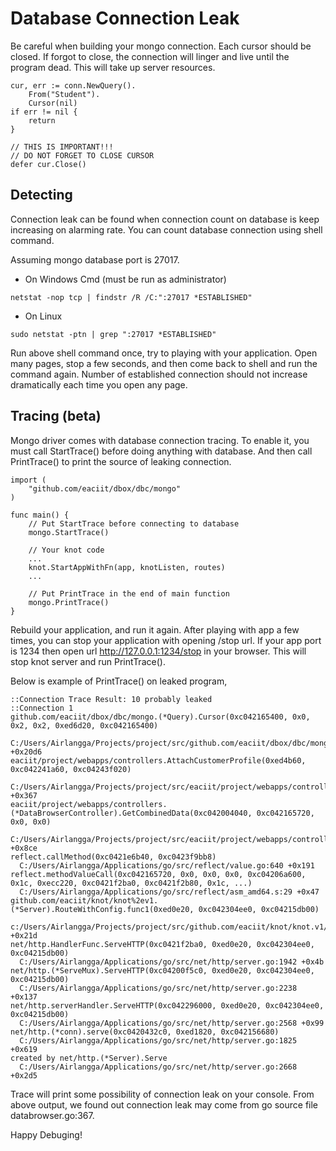 # Database Connection Leak

Be careful when building your mongo connection. Each cursor should be
closed. If forgot to close, the connection will linger and live until
the program dead. This will take up server resources.
```
cur, err := conn.NewQuery().
    From("Student").
    Cursor(nil)
if err != nil {
    return
}

// THIS IS IMPORTANT!!!
// DO NOT FORGET TO CLOSE CURSOR
defer cur.Close()
```

## Detecting

Connection leak can be found when connection count on database is keep
increasing on alarming rate. You can count database connection using
shell command.

Assuming mongo database port is 27017.

 - On Windows Cmd (must be run as administrator)
 ```
 netstat -nop tcp | findstr /R /C:":27017 *ESTABLISHED"
 ```

 - On Linux
 ```
 sudo netstat -ptn | grep ":27017 *ESTABLISHED"
 ```

Run above shell command once, try to playing with your application. Open
many pages, stop a few seconds, and then come back to shell and run the 
command again. Number of established connection should not increase 
dramatically each time you open any page.

## Tracing (beta)

Mongo driver comes with database connection tracing. To enable it, you
must call StartTrace() before doing anything with database. And then
call PrintTrace() to print the source of leaking connection.

```
import (
    "github.com/eaciit/dbox/dbc/mongo"
)

func main() {
    // Put StartTrace before connecting to database
    mongo.StartTrace()

    // Your knot code
    ...
    knot.StartAppWithFn(app, knotListen, routes)
    ...

    // Put PrintTrace in the end of main function
    mongo.PrintTrace()
}
```

Rebuild your application, and run it again. After playing with app a few
times, you can stop your application with opening /stop url. If your app
port is 1234 then open url http://127.0.0.1:1234/stop in your browser.
This will stop knot server and run PrintTrace().

Below is example of PrintTrace() on leaked program,
```
::Connection Trace Result: 10 probably leaked
::Connection 1
github.com/eaciit/dbox/dbc/mongo.(*Query).Cursor(0xc042165400, 0x0, 0x2, 0x2, 0xed6d20, 0xc042165400)
  C:/Users/Airlangga/Projects/project/src/github.com/eaciit/dbox/dbc/mongo/mgo_query.go:226 +0x20d6
eaciit/project/webapps/controllers.AttachCustomerProfile(0xed4b60, 0xc042241a60, 0xc04243f020)
  C:/Users/Airlangga/Projects/project/src/eaciit/project/webapps/controllers/databrowser.go:367 +0x367
eaciit/project/webapps/controllers.(*DataBrowserController).GetCombinedData(0xc042004040, 0xc042165720, 0x0, 0x0)
  C:/Users/Airlangga/Projects/project/src/eaciit/project/webapps/controllers/databrowser.go:498 +0x8ce
reflect.callMethod(0xc0421e6b40, 0xc0423f9bb8)
  C:/Users/Airlangga/Applications/go/src/reflect/value.go:640 +0x191
reflect.methodValueCall(0xc042165720, 0x0, 0x0, 0x0, 0xc04206a600, 0x1c, 0xecc220, 0xc0421f2ba0, 0xc0421f2b80, 0x1c, ...)
  C:/Users/Airlangga/Applications/go/src/reflect/asm_amd64.s:29 +0x47
github.com/eaciit/knot/knot%2ev1.(*Server).RouteWithConfig.func1(0xed0e20, 0xc042304ee0, 0xc04215db00)
  c:/Users/Airlangga/Projects/project/src/github.com/eaciit/knot/knot.v1/server.go:212 +0x21d
net/http.HandlerFunc.ServeHTTP(0xc0421f2ba0, 0xed0e20, 0xc042304ee0, 0xc04215db00)
  C:/Users/Airlangga/Applications/go/src/net/http/server.go:1942 +0x4b
net/http.(*ServeMux).ServeHTTP(0xc04200f5c0, 0xed0e20, 0xc042304ee0, 0xc04215db00)
  C:/Users/Airlangga/Applications/go/src/net/http/server.go:2238 +0x137
net/http.serverHandler.ServeHTTP(0xc042296000, 0xed0e20, 0xc042304ee0, 0xc04215db00)
  C:/Users/Airlangga/Applications/go/src/net/http/server.go:2568 +0x99
net/http.(*conn).serve(0xc0420432c0, 0xed1820, 0xc042156680)
  C:/Users/Airlangga/Applications/go/src/net/http/server.go:1825 +0x619
created by net/http.(*Server).Serve
  C:/Users/Airlangga/Applications/go/src/net/http/server.go:2668 +0x2d5
```

Trace will print some possibility of connection leak on your console.
From above output, we found out connection leak may come from
go source file databrowser.go:367.

Happy Debuging!
